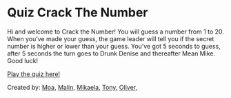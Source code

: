 # Quiz Crack The Number

Hi and welcome to Crack the Number! You will guess a number from 1 to 20. When you’ve made your guess, the game leader will tell you if the secret number is higher or lower than your guess. You’ve got 5 seconds to guess, after 5 seconds the turn goes to Drunk Denise and thereafter Mean Mike. Good luck!

[Play the quiz here!](https://crackthenumber.netlify.app/)

Created by: [Moa,](https://github.com/stonetwix/)
[Malin,](https://github.com/msmalinosterberg)
[Mikaela,](https://github.com/MikaelaAnd)
[Tony,](https://github.com/TonyMartinsson)
[Oliver,](https://github.com/Browbeans)


